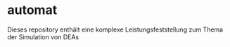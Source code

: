 # automat
 Dieses repository enthält eine komplexe Leistungsfeststellung zum Thema der Simulation von DEAs
